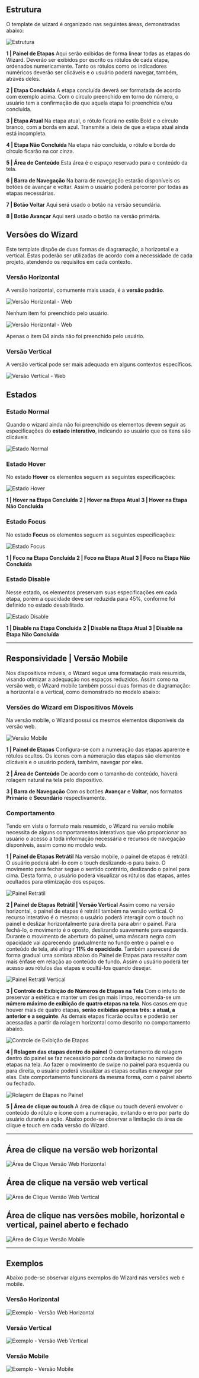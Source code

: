[version]: # '4.0.0'

## Estrutura

O template de wizard é organizado nas seguintes áreas, demonstradas abaixo:

![Estrutura](imagens/DS_Wizard_Horizontal_Estrutura_2.png)

**1 | Painel de Etapas**
Aqui serão exibidas de forma linear todas as etapas do Wizard. Deverão ser exibidos por escrito os rótulos de cada etapa, ordenados numericamente. Tanto os rótulos como os indicadores numéricos deverão ser clicáveis e o usuário poderá navegar, também, através deles.

**2 | Etapa Concluída**
A etapa concluída deverá ser formatada de acordo com exemplo acima. Com o círculo preenchido em torno do número, o usuário tem a confirmação de que aquela etapa foi preenchida e/ou concluída.

**3 | Etapa Atual**
Na etapa atual, o rótulo ficará no estilo Bold e o círculo branco, com a borda em azul. Transmite a ideia de que a etapa atual ainda está incompleta.

**4 | Etapa Não Concluída**
Na etapa não concluída, o rótulo e borda do círculo ficarão na cor cinza.

**5 | Área de Conteúdo**
Esta área é o espaço reservado para o conteúdo da tela.

**6 | Barra de Navegação**
Na barra de navegação estarão disponíveis os botões de avançar e voltar. Assim o usuário poderá percorrer por todas as etapas necessárias.

**7 | Botão Voltar**
Aqui será usado o botão na versão secundária.

**8 | Botão Avançar**
Aqui será usado o botão na versão primária.

## Versões do Wizard

Este template dispõe de duas formas de diagramação, a horizontal e a vertical. Estas poderão ser utilizadas de acordo com a necessidade de cada projeto, atendendo os requisitos em cada contexto.

### Versão Horizontal

A versão horizontal, comumente mais usada, é a **versão padrão**.

![Versão Horizontal - Web](imagens/DS_Wizard_Horizontal_Estrutura_1.png)

Nenhum item foi preenchido pelo usuário.

![Versão Horizontal - Web](imagens/DS_Wizard_Horizontal.png)

Apenas o item 04 ainda não foi preenchido pelo usuário.

### Versão Vertical

A versão vertical pode ser mais adequada em alguns contextos específicos.

![Versão Vertical - Web](imagens/DS_Wizard_Vertical.png)

## Estados

### Estado Normal

Quando o wizard ainda não foi preenchido os elementos devem seguir as especificações do **estado interativo**, indicando ao usuário que os itens são clicáveis.

![Estado Normal](imagens/DS_Wizard_Horizontal_Estrutura_1.png)

### Estado Hover

No estado **Hover** os elementos seguem as seguintes especificações:

![Estado Hover](imagens/DS_Wizard_Horizontal_Estados_Hover.png)

**1 | Hover na Etapa Concluída**
**2 | Hover na Etapa Atual**
**3 | Hover na Etapa Não Concluída**

### Estado Focus

No estado **Focus** os elementos seguem as seguintes especificações:

![Estado Focus](imagens/DS_Wizard_Horizontal_Estados_Focus.png)

**1 | Foco na Etapa Concluída**
**2 | Foco na Etapa Atual**
**3 | Foco na Etapa Não Concluída**

### Estado Disable

Nesse estado, os elementos preservam suas especificações em cada etapa, porém a opacidade deve ser reduzida para 45%, conforme foi definido no estado desabilitado.

![Estado Disable](imagens/DS_Wizard_Horizontal_Disable.png)

**1 | Disable na Etapa Concluída**
**2 | Disable na Etapa Atual**
**3 | Disable na Etapa Não Concluída**

---

## Responsividade | Versão Mobile

Nos dispositivos móveis, o Wizard segue uma formatação mais resumida, visando otimizar a adequação nos espaços reduzidos. Assim como na versão web, o Wizard mobile também possui duas formas de diagramação: a horizontal e a vertical, como demonstrado no modelo abaixo:

### Versões do Wizard em Dispositivos Móveis

Na versão mobile, o Wizard possui os mesmos elementos disponíveis da versão web.

![Versão Mobile](imagens/DS_Wizard_Exemplo_Mobile.png)

**1 | Painel de Etapas**
Configura-se com a numeração das etapas aparente e rótulos ocultos. Os ícones com a númeração das etapas são elementos clicáveis e o usuário poderá, também, navegar por eles.

**2 | Área de Conteúdo**
De acordo com o tamanho do conteúdo, haverá rolagem natural na tela pelo dispositivo.

**3 | Barra de Navegação**
Com os botões **Avançar** e **Voltar**, nos formatos **Primário** e **Secundário** respectivamente.

### Comportamento

Tendo em vista o formato mais resumido, o Wizard na versão mobile necessita de alguns comportamentos interativos que vão proporcionar ao usuário o acesso a toda informação necessária e recursos de navegação disponíveis, assim como no modelo web.

**1 | Painel de Etapas Retrátil**
Na versão mobile, o painel de etapas é retrátil. O usuário poderá abri-lo com o touch deslizando-o para baixo. O movimento para fechar segue o sentido contrário, deslizando o painel para cima. Desta forma, o usuário poderá visualizar os rótulos das etapas, antes ocultados para otimização dos espaços.

![Painel Retrátil](imagens/DS_Wizard_Comportamento_Painel_Etapas_Retratil_Horizontal.png)

**2 | Painel de Etapas Retrátil | Versão Vertical**
Assim como na versão horizontal, o painel de etapas é retrátil também na versão vertical. O recurso interativo é o mesmo: o usuário poderá interagir com o touch no painel e deslizar horizontalmente para direita para abrir o painel. Para fechá-lo, o movimento é o oposto, deslizando suavemente para esquerda. Durante o movimento de abertura do painel, uma máscara negra com opacidade vai aparecendo gradualmente no fundo entre o painel e o conteúdo de tela, até atingir **11% de opacidade**. Também aparecerá de forma gradual uma sombra abaixo do Painel de Etapas para ressaltar com mais ênfase em relação ao conteúdo de fundo. Assim o usuário poderá ter acesso aos rótulos das etapas e ocultá-los quando desejar.

![Painel Retrátil Vertical](imagens/DS_Wizard_Comportamento_Painel_Etapas_Retratil_Vertical.png)

**3 | Controle de Exibição do Números de Etapas na Tela**
Com o intuito de preservar a estética e manter um design mais limpo, recomenda-se um **número máximo de exibição de quatro etapas na tela**. Nos casos em que houver mais de quatro etapas, **serão exibidas apenas três: a atual, a anterior e a seguinte**. As demais etapas ficarão ocultas e poderão ser acessadas a partir da rolagem horizontal como descrito no comportamento abaixo.

![Controle de Exibição de Etapas](imagens/DS_Wizard_Mobile_Comportamento_Controle_Exibicao.png)

**4 | Rolagem das etapas dentro do painel**
O comportamento de rolagem dentro do painel se faz necessário por conta da limitação no número de etapas na tela. Ao fazer o movimento de swipe no painel para esquerda ou para direita, o usuário poderá visualizar as etapas ocultas e navegar por elas. Este comportamento funcionará da mesma forma, com o painel aberto ou fechado.

![Rolagem de Etapas no Painel](imagens/DS_Wizard_Mobile_Comportamento_Rolagem_Painel_Etapas.png)

**5 | Área de clique ou touch**
A área de clique ou touch deverá envolver o conteúdo do rótulo e ícone com a numeração, evitando o erro por parte do usuário durante a ação. Abaixo pode-se observar a limitação da área de clique e touch em cada versão do Wizard.

---

## Área de clique na versão web horizontal

![Área de Clique Versão Web Horizontal](imagens/DS_Wizard_Comportamento_Area_Clique_Web_Horizontal.png)

## Área de clique na versão web vertical

![Área de Clique Versão Web Vertical](imagens/DS_Wizard_Comportamento_Area_Clique_Web_Vertical.png)

## Área de clique nas versões mobile, horizontal e vertical, painel aberto e fechado

![Área de Clique Versão Mobile](imagens/DS_Wizard_Comportamento_Area_Clique_Mobile.png)

---

## Exemplos

Abaixo pode-se observar alguns exemplos do Wizard nas versões web e mobile.

### Versão Horizontal

![Exemplo - Versão Web Horizontal](imagens/DS_Wizard_Exemplo_Horizontal_Web.png)

### Versão Vertical

![Exemplo - Versão Web Vertical](imagens/DS_Wizard_Exemplo_Vertical_Web.png)

### Versão Mobile

![Exemplo - Versão Mobile](imagens/DS_Wizard_Mobile_Exemplo_Mobile.png)
